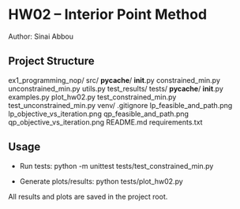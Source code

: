 # HW02 – Interior Point Method

Author: Sinai Abbou

## Project Structure

ex1_programming_nop/
    src/
        __pycache__/
        __init__.py
        constrained_min.py
        unconstrained_min.py
        utils.py
    test_results/
    tests/
        __pycache__/
        __init__.py
        examples.py
        plot_hw02.py
        test_constrained_min.py
        test_unconstrained_min.py
    venv/
    .gitignore
    lp_feasible_and_path.png
    lp_objective_vs_iteration.png
    qp_feasible_and_path.png
    qp_objective_vs_iteration.png
    README.md
    requirements.txt

## Usage

- Run tests:
    python -m unittest tests/test_constrained_min.py

- Generate plots/results:
    python tests/plot_hw02.py

All results and plots are saved in the project root.